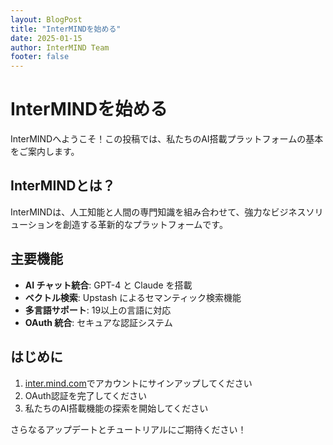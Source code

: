 ```yaml
---
layout: BlogPost
title: "InterMINDを始める"
date: 2025-01-15
author: InterMIND Team
footer: false
---
```


# InterMINDを始める

InterMINDへようこそ！この投稿では、私たちのAI搭載プラットフォームの基本をご案内します。

## InterMINDとは？

InterMINDは、人工知能と人間の専門知識を組み合わせて、強力なビジネスソリューションを創造する革新的なプラットフォームです。

## 主要機能

- **AI チャット統合**: GPT-4 と Claude を搭載
- **ベクトル検索**: Upstash によるセマンティック検索機能
- **多言語サポート**: 19以上の言語に対応
- **OAuth 統合**: セキュアな認証システム

## はじめに

1. [inter.mind.com](https://inter.mind.com)でアカウントにサインアップしてください
2. OAuth認証を完了してください
3. 私たちのAI搭載機能の探索を開始してください

さらなるアップデートとチュートリアルにご期待ください！